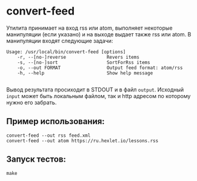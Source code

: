# convert-feed

Утилита принимает на вход rss или atom, выполняет некоторые манипуляции (если указано) и на выходе выдает также rss или atom. В манипуляции входят следующие задачи:

```
Usage: /usr/local/bin/convert-feed [options]
    -r, --[no-]reverse               Revers items
    -s, --[no-]sort                  SortForRss items
    -o, --out FORMAT                 Output feed format: atom/rss 
    -h, --help                       Show help message
    
```

Вывод результата просиходит в STDOUT и в файл `output`. Исходный `input` может быть локальным файлом, так и http адресом по которому нужно его забрать.

## Пример использования:
```
convert-feed --out rss feed.xml
convert-feed --out atom https://ru.hexlet.io/lessons.rss
```

## Запуск тестов:
```
make
```